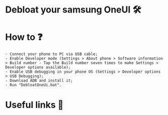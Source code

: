 # Debloat your samsung OneUI 🛠️

# How to ❓ 
```
- Connect your phone to PC via USB cable;
- Enable Developer mode (Settings > About phone > Software information > Build number - Tap the Build number seven times to make Settings > Developer options available);
- Enable USB debugging in your phone OS (Settings > Developer options > USB Debugging);
- Download ADB and install it;
- Run "DebloatOneUi.bat".
```

# Useful links 🔗
>
